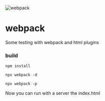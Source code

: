 
![webpack](https://webpack.js.org/cb0093496837d3dc43dfae5a9104d663.png)

# webpack

Some testing with webpack and html plugins

### build

```
npm install

npx webpack -d

npx webpack -p

```

Now you can run with a server the index.html